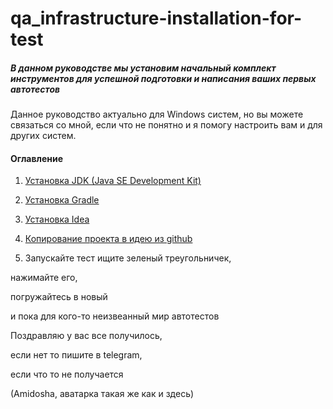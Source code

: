 # qa_infrastructure-installation-for-test
##### В данном руководстве мы установим начальный комплект инструментов для успешной подготовки и написания ваших первых автотестов
Данное руководство актуально для Windows систем, но вы можете связаться со мной, если что не понятно и я помогу настроить вам и для других систем.

#### Оглавление

1. [Установка JDK (Java SE Development Kit)](/src/Install_JDK.md)

2. [Установка Gradle](/src/Install_Gradle.md)

3. [Установка Idea](/src/Install%20Idea.md)

4. [Копирование проекта в идею из github](/src/github.md)

5. Запускайте тест ищите зеленый треугольничек,

нажимайте его, 

погружайтесь в новый

и пока для кого-то неизвеанный мир автотестов


Поздравляю у вас все получилось, 

если нет то пишите в telegram, 


если что то не получается

(Amidosha, аватарка такая же как и здесь)



